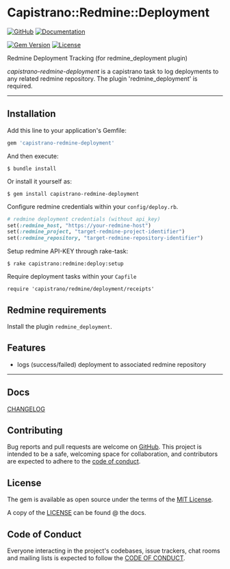 # Capistrano::Redmine::Deployment

[![GitHub](https://img.shields.io/badge/github-ruby--smart/capistrano-redmine-deployment-blue.svg)](http://github.com/ruby-smart/capistrano-redmine-deployment)
[![Documentation](https://img.shields.io/badge/docs-rdoc.info-blue.svg)](http://rubydoc.info/gems/capistrano-redmine-deployment)

[![Gem Version](https://badge.fury.io/rb/capistrano-redmine-deployment.svg?kill_cache=1)](https://badge.fury.io/rb/capistrano-redmine-deployment)
[![License](https://img.shields.io/github/license/ruby-smart/capistrano-redmine-deployment)](docs/LICENSE.txt)

Redmine Deployment Tracking (for redmine_deployment plugin)

_capistrano-redmine-deployment_ is a capistrano task to log deployments to any related redmine repository.
The plugin 'redmine_deployment' is required.

-----

## Installation

Add this line to your application's Gemfile:

```ruby
gem 'capistrano-redmine-deployment'
```

And then execute:

    $ bundle install

Or install it yourself as:

    $ gem install capistrano-redmine-deployment

Configure redmine credentials within your `config/deploy.rb`.
```ruby
# redmine deployment credentials (without api_key)
set(:redmine_host, "https://your-redmine-host")
set(:redmine_project, "target-redmine-project-identifier")
set(:redmine_repository, "target-redmine-repository-identifier")
```

Setup redmine API-KEY through rake-task:

    $ rake capistrano:redmine:deploy:setup


Require deployment tasks within your `Capfile`

    require 'capistrano/redmine/deployment/receipts'

## Redmine requirements

Install the plugin `redmine_deployment`.

## Features
* logs (success/failed) deployment to associated redmine repository

-----

## Docs

[CHANGELOG](docs/CHANGELOG.md)

## Contributing

Bug reports and pull requests are welcome on [GitHub](https://github.com/ruby-smart/support).
This project is intended to be a safe, welcoming space for collaboration, and contributors are expected to adhere to the [code of conduct](docs/CODE_OF_CONDUCT.md).

## License

The gem is available as open source under the terms of the [MIT License](https://opensource.org/licenses/MIT).

A copy of the [LICENSE](docs/LICENSE.md) can be found @ the docs.

## Code of Conduct

Everyone interacting in the project's codebases, issue trackers, chat rooms and mailing lists is expected to follow the [CODE OF CONDUCT](docs/CODE_OF_CONDUCT.md).

